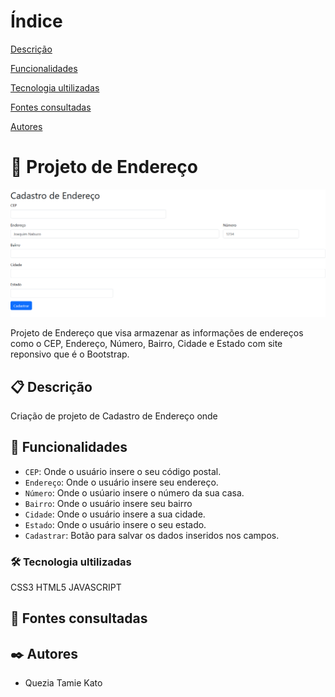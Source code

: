 # Índice 

[Descrição](#descri%C3%A7%C3%A3o)  

[Funcionalidades](#funcionalidades)  

[Tecnologia ultilizadas](#tecnologia-ultilizadas)  

[Fontes consultadas](#fontes-consultadas)

[Autores](#autores)  

# 📮 Projeto de Endereço 

![imagem](img/cadastro.png)
 
Projeto de Endereço que  visa armazenar as informações de endereços como o CEP, Endereço, Número, Bairro, Cidade e Estado 
com site reponsivo que é o Bootstrap.
 
 ## 📋 Descrição
Criação de projeto de Cadastro de Endereço onde 
## 🔧 Funcionalidades
- `CEP`: Onde o usuário insere o  seu código postal.
- `Endereço`: Onde o usuário insere seu endereço.
- `Número`: Onde o usúario insere o número da sua casa.
- `Bairro`: Onde o usuário insere seu bairro
- `Cidade`: Onde o usuário insere a sua cidade.
- `Estado`: Onde o usuário insere o seu estado.
- `Cadastrar`: Botão para salvar os dados inseridos nos campos.
### 🛠️ Tecnologia ultilizadas
 CSS3
 HTML5
 JAVASCRIPT
 ## 📄 Fontes consultadas

## ✒️ Autores
* Quezia Tamie Kato





